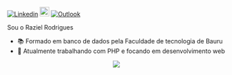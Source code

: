 [![Linkedin](https://img.shields.io/badge/-LinkedIn-blue?style=flat&logo=Linkedin&logoColor=white)](https://www.linkedin.com/in/raziel-rodrigues-2b32b5140/)
[<img src="https://img.shields.io/github/followers/milenacarecho?label=follow&style=social" height="22" title="Follow me" />](https://github.com/RazielMiranda) 
[![Outlook](https://img.shields.io/badge/-Outlook-c14438?style=flat&logo=Gmail&logoColor=white)](mailto:raziel.rodrigues@fatec.sp.gov.br)

Sou o Raziel Rodrigues

- 📚 Formado em banco de dados pela Faculdade de tecnologia de Bauru
- 🦏 Atualmente trabalhando com PHP e focando em desenvolvimento web

<p align="center"> 
 <a><img src="https://github-readme-stats.vercel.app/api?username=milenacarecho&show_icons=true&theme=graywhite" /></a>
</p> 
